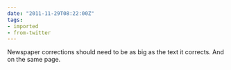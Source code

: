 ```yaml
---
date: "2011-11-29T08:22:00Z"
tags:
- imported
- from-twitter
---
```

Newspaper corrections should need to be as big as the text it corrects. And on the same page.
